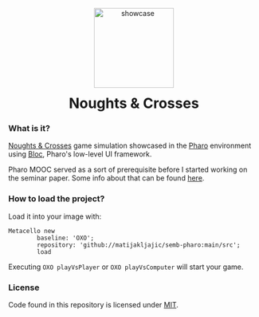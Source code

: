 <p align="center">
  <img style="width: 160px;" src="https://raw.githubusercontent.com/matijakljajic/semb-pharo/main/res/showcase.gif" alt="showcase">
  <h1 align="center" style="margin: 0 auto 0 auto;">Noughts & Crosses</h1>
</p>

### What is it?

[Noughts & Crosses](https://en.wikipedia.org/wiki/Tic-tac-toe) game simulation showcased in the [Pharo](https://pharo.org/) environment using [Bloc](https://github.com/pharo-graphics/Bloc), Pharo's low-level UI framework.

Pharo MOOC served as a sort of prerequisite before I started working on the seminar paper. Some info about that can be found [here](https://github.com/matijakljajic/semb-pharo/tree/extra).

### How to load the project?

Load it into your image with:
```Smalltalk
Metacello new
        baseline: 'OXO';
        repository: 'github://matijakljajic/semb-pharo:main/src';
        load
```

Executing `OXO playVsPlayer` or `OXO playVsComputer` will start your game.

### License

Code found in this repository is licensed under [MIT](https://raw.githubusercontent.com/matijakljajic/semb-pharo/main/LICENSE).
